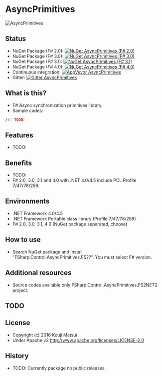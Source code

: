 # AsyncPrimitives
![AsyncPrimitives](https://raw.githubusercontent.com/kekyo/FSharp.Control.AsyncPrimitives/master/Images/FSharp.Control.AsyncPrimitives.128.png)

## Status
* NuGet Package (F# 2.0): [![NuGet AsyncPrimitives (F# 2.0)](https://img.shields.io/nuget/v/FSharp.Control.AsyncPrimitives.FS20.svg?style=flat)](https://www.nuget.org/packages/FSharp.Control.AsyncPrimitives.FS20)
* NuGet Package (F# 3.0): [![NuGet AsyncPrimitives (F# 3.0)](https://img.shields.io/nuget/v/FSharp.Control.AsyncPrimitives.FS30.svg?style=flat)](https://www.nuget.org/packages/FSharp.Control.AsyncPrimitives.FS30)
* NuGet Package (F# 3.1): [![NuGet AsyncPrimitives (F# 3.1)](https://img.shields.io/nuget/v/FSharp.Control.AsyncPrimitives.FS31.svg?style=flat)](https://www.nuget.org/packages/FSharp.Control.AsyncPrimitives.FS31)
* NuGet Package (F# 4.0): [![NuGet AsyncPrimitives (F# 4.0)](https://img.shields.io/nuget/v/FSharp.Control.AsyncPrimitives.FS40.svg?style=flat)](https://www.nuget.org/packages/FSharp.Control.AsyncPrimitives.FS40)
* Continuous integration: [![AppVeyor AsyncPrimitives](https://img.shields.io/appveyor/ci/kekyo/fsharp-control-asyncprimitives.svg?style=flat)](https://ci.appveyor.com/project/kekyo/fsharp-control-asyncprimitives)
* Gitter: [![Gitter AsyncPrimitives](https://badges.gitter.im/kekyo/FSharp.Control.AsyncPrimitives.svg)](https://gitter.im/kekyo/FSharp.Control.AsyncPrimitives?utm_source=badge&utm_medium=badge&utm_campaign=pr-badge&utm_content=badge)

## What is this?
* F# Async synchronization primitives library.
* Sample codes:

``` fsharp
/// TODO:
```

## Features
* TODO:

## Benefits
* TODO:
* F# 2.0, 3.0, 3.1 and 4.0 with .NET 4.0/4.5 include PCL Profile 7/47/78/259.

## Environments
* .NET Framework 4.0/4.5
* .NET Framework Portable class library (Profile 7/47/78/259)
* F# 2.0, 3.0, 3.1, 4.0 (NuGet package separated, choose)

## How to use
* Search NuGet package and install "FSharp.Control.AsyncPrimitives.FS??". You must select F# version.

## Additional resources
* Source codes available only FSharp.Control.AsyncPrimitives.FS2NET2 project.

## TODO

## License
* Copyright (c) 2016 Kouji Matsui
* Under Apache v2 http://www.apache.org/licenses/LICENSE-2.0

## History
* TODO: Currently package no public releases.

